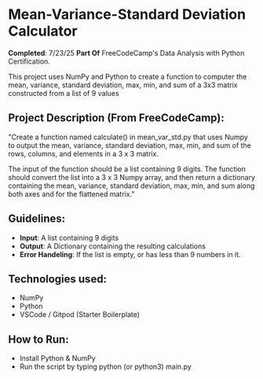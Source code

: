 # Mean-Variance-Standard Deviation Calculator

**Completed**: 7/23/25
**Part Of** FreeCodeCamp's Data Analysis with Python Certification.

This project uses NumPy and Python to create a function to computer the mean, variance, standard deviation, max, min, and sum of a 3x3 matrix constructed from a list of 9 values

## Project Description (From FreeCodeCamp):

"Create a function named calculate() in mean_var_std.py that uses Numpy to output the mean, variance, standard deviation, max, min, and sum of the rows, columns, and elements in a 3 x 3 matrix.

The input of the function should be a list containing 9 digits. The function should convert the list into a 3 x 3 Numpy array, and then return a dictionary containing the mean, variance, standard deviation, max, min, and sum along both axes and for the flattened matrix."

## Guidelines:

- **Input**: A list containing 9 digits
- **Output**: A Dictionary containing the resulting calculations
- **Error Handeling**: If the list is empty, or has less than 9 numbers in it.

## Technologies used:
- NumPy
- Python
- VSCode / Gitpod (Starter Boilerplate)

## How to Run:
- Install Python & NumPy
- Run the script by typing python (or python3) main.py
